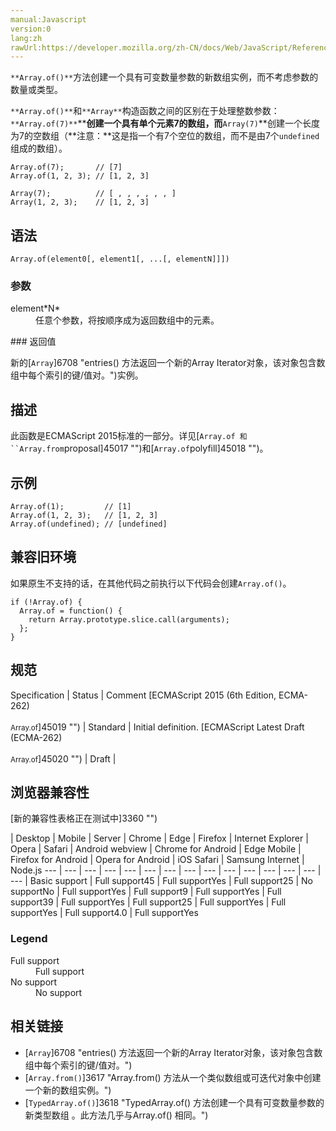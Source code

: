 ```yaml
---
manual:Javascript
version:0
lang:zh
rawUrl:https://developer.mozilla.org/zh-CN/docs/Web/JavaScript/Reference/Global_Objects/Array/of
---
```






`**Array.of()**`方法创建一个具有可变数量参数的新数组实例，而不考虑参数的数量或类型。



`**Array.of()**`和`**Array**`构造函数之间的区别在于处理整数参数：`**Array.of(7)**`****创建一个具有单个元素**7**的数组，而**`Array(7)`**创建一个长度为7的空数组（**注意：**这是指一个有7个空位的数组，而不是由7个`undefined`组成的数组）。


```
Array.of(7);       // [7] 
Array.of(1, 2, 3); // [1, 2, 3]

Array(7);          // [ , , , , , , ]
Array(1, 2, 3);    // [1, 2, 3]
```

## 语法<a name="Syntax"></a>

```
Array.of(element0[, element1[, ...[, elementN]]])
```

### 参数<a name="Parameters"></a>
<dl><dt id=''>element*N*</dt><dd>任意个参数，将按顺序成为返回数组中的元素。</dd></dl>
### 返回值<a name="返回值"></a>


新的[`Array`]6708 "entries() 方法返回一个新的Array Iterator对象，该对象包含数组中每个索引的键/值对。")实例。


## 描述<a name="描述"></a>


此函数是ECMAScript 2015标准的一部分。详见[`Array.of 和``Array.from`proposal]45017 "")和[`Array.of`polyfill]45018 "")。


## 示例<a name="示例"></a>

```
Array.of(1);         // [1]
Array.of(1, 2, 3);   // [1, 2, 3]
Array.of(undefined); // [undefined]
```

## 兼容旧环境<a name="Compatibility"></a>


如果原生不支持的话，在其他代码之前执行以下代码会创建`Array.of()`。


```
if (!Array.of) {
  Array.of = function() {
    return Array.prototype.slice.call(arguments);
  };
}
```

## 规范<a name="规范"></a>

Specification | Status | Comment 
[ECMAScript 2015 (6th Edition, ECMA-262)<br></br><small>Array.of</small>]45019 "") | Standard | Initial definition. 
[ECMAScript Latest Draft (ECMA-262)<br></br><small>Array.of</small>]45020 "") | Draft |  


## 浏览器兼容性<a name="浏览器兼容性"></a>
[新的兼容性表格正在测试中<i></i>]3360 "")

 | <abbr>Desktop<i></i></abbr> | <abbr>Mobile<i></i></abbr> | <abbr>Server<i></i></abbr> 
 | <abbr>Chrome<i></i></abbr> | <abbr>Edge<i></i></abbr> | <abbr>Firefox<i></i></abbr> | <abbr>Internet Explorer<i></i></abbr> | <abbr>Opera<i></i></abbr> | <abbr>Safari<i></i></abbr> | <abbr>Android webview<i></i></abbr> | <abbr>Chrome for Android<i></i></abbr> | <abbr>Edge Mobile<i></i></abbr> | <abbr>Firefox for Android<i></i></abbr> | <abbr>Opera for Android<i></i></abbr> | <abbr>iOS Safari<i></i></abbr> | <abbr>Samsung Internet<i></i></abbr> | <abbr>Node.js<i></i></abbr> 
 ---  |  ---  |  ---  |  ---  |  ---  |  ---  |  ---  |  ---  |  ---  |  ---  |  ---  |  ---  |  ---  |  ---  |  ---  | 
Basic support | <abbr>Full support</abbr>45 | <abbr>Full support</abbr>Yes | <abbr>Full support</abbr>25 | <abbr>No support</abbr>No | <abbr>Full support</abbr>Yes | <abbr>Full support</abbr>9 | <abbr>Full support</abbr>Yes | <abbr>Full support</abbr>39 | <abbr>Full support</abbr>Yes | <abbr>Full support</abbr>25 | <abbr>Full support</abbr>Yes | <abbr>Full support</abbr>Yes | <abbr>Full support</abbr>4.0 | <abbr>Full support</abbr>Yes 


### Legend<a name="Legend"></a>
<dl><dt id=''><abbr>Full support</abbr></dt><dd>Full support</dd><dt id=''><abbr>No support</abbr></dt><dd>No support</dd></dl>


## 相关链接<a name="相关链接"></a>

* [`Array`]6708 "entries() 方法返回一个新的Array Iterator对象，该对象包含数组中每个索引的键/值对。")
* [`Array.from()`]3617 "Array.from() 方法从一个类似数组或可迭代对象中创建一个新的数组实例。")
* [`TypedArray.of()`]3618 "TypedArray.of() 方法创建一个具有可变数量参数的新类型数组 。此方法几乎与Array.of() 相同。")



